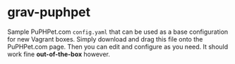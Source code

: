 grav-puphpet
============

Sample PuPHPet.com `config.yaml` that can be used as a base configuration for new Vagrant boxes. Simply download and drag this file onto the PuPHPet.com page.  Then you can edit and configure as you need.  It should work fine **out-of-the-box** however.
